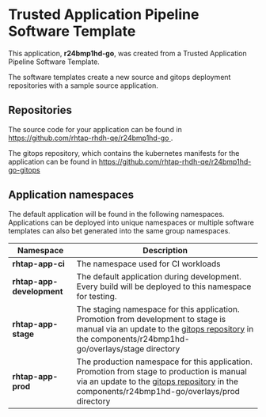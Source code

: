 # Trusted Application Pipeline Software Template

This application, **r24bmp1hd-go**, was created from a Trusted Application Pipeline Software Template.

The software templates create a new source and gitops deployment repositories with a sample source application. 

## Repositories

The source code for your application can be found in [https://github.com/rhtap-rhdh-qe/r24bmp1hd-go ](https://github.com/rhtap-rhdh-qe/r24bmp1hd-go ).
 
The gitops repository, which contains the kubernetes manifests for the application can be found in 
[https://github.com/rhtap-rhdh-qe/r24bmp1hd-go-gitops ](https://github.com/rhtap-rhdh-qe/r24bmp1hd-go-gitops ) 

## Application namespaces 

The default application will be found in the following namespaces. Applications can be deployed into unique namespaces or multiple software templates can also bet generated into the same group namespaces.  

|  Namespace   |  Description   |  
| -------- | -------- |
| **rhtap-app-ci** | The namespace used for CI workloads |
| **rhtap-app-development** | The default application during development. Every build will be deployed to this namespace for testing. |
| **rhtap-app-stage** | The staging namespace for this application. Promotion from development to stage is manual via an update to the [gitops repository](https://github.com/rhtap-rhdh-qe/r24bmp1hd-go-gitops ) in the components/r24bmp1hd-go/overlays/stage directory |
| **rhtap-app-prod** | The production namespace for this application. Promotion from stage to production is manual via an update to the [gitops repository](https://github.com/rhtap-rhdh-qe/r24bmp1hd-go-gitops ) in the components/r24bmp1hd-go/overlays/prod directory |